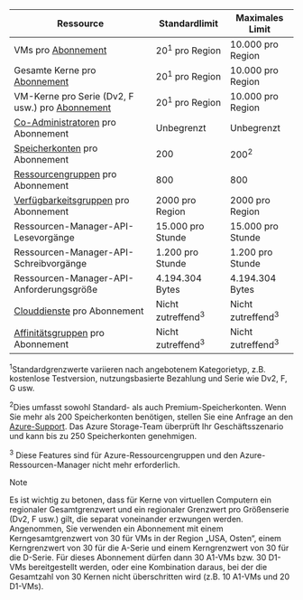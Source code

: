 | Ressource | Standardlimit | Maximales Limit |
| --- | --- | --- |
| VMs pro [Abonnement](../articles/billing-buy-sign-up-azure-subscription.md) |20<sup>1</sup> pro Region |10.000 pro Region |
| Gesamte Kerne pro [Abonnement](../articles/billing-buy-sign-up-azure-subscription.md) |20<sup>1</sup> pro Region |10.000 pro Region |
| VM-Kerne pro Serie (Dv2, F usw.) pro [Abonnement](../articles/billing-buy-sign-up-azure-subscription.md) |20<sup>1</sup> pro Region |10.000 pro Region |
| [Co-Administratoren](../articles/billing-add-change-azure-subscription-administrator.md) pro Abonnement |Unbegrenzt |Unbegrenzt |
| [Speicherkonten](../articles/storage/storage-create-storage-account.md) pro Abonnement |200 |200<sup>2</sup> |
| [Ressourcengruppen](../articles/azure-resource-manager/resource-group-overview.md) pro Abonnement |800 |800 |
| [Verfügbarkeitsgruppen](../articles/virtual-machines/windows/manage-availability.md#configure-multiple-virtual-machines-in-an-availability-set-for-redundancy) pro Abonnement |2000 pro Region |2000 pro Region |
| Ressourcen-Manager-API-Lesevorgänge |15.000 pro Stunde |15.000 pro Stunde |
| Ressourcen-Manager-API-Schreibvorgänge |1.200 pro Stunde |1.200 pro Stunde |
| Ressourcen-Manager-API-Anforderungsgröße |4.194.304 Bytes |4.194.304 Bytes |
| [Clouddienste](../articles/cloud-services/cloud-services-choose-me.md) pro Abonnement |Nicht zutreffend<sup>3</sup> |Nicht zutreffend<sup>3</sup> |
| [Affinitätsgruppen](../articles/virtual-network/virtual-networks-migrate-to-regional-vnet.md) pro Abonnement |Nicht zutreffend<sup>3</sup> |Nicht zutreffend<sup>3</sup> |

<sup>1</sup>Standardgrenzwerte variieren nach angebotenem Kategorietyp, z.B. kostenlose Testversion, nutzungsbasierte Bezahlung und Serie wie Dv2, F, G usw.

<sup>2</sup>Dies umfasst sowohl Standard- als auch Premium-Speicherkonten. Wenn Sie mehr als 200 Speicherkonten benötigen, stellen Sie eine Anfrage an den [Azure-Support](https://azure.microsoft.com/support/faq/). Das Azure Storage-Team überprüft Ihr Geschäftsszenario und kann bis zu 250 Speicherkonten genehmigen.

<sup>3</sup> Diese Features sind für Azure-Ressourcengruppen und den Azure-Ressourcen-Manager nicht mehr erforderlich.

> [!NOTE]
> Es ist wichtig zu betonen, dass für Kerne von virtuellen Computern ein regionaler Gesamtgrenzwert und ein regionaler Grenzwert pro Größenserie (Dv2, F usw.) gilt, die separat voneinander erzwungen werden.  Angenommen, Sie verwenden ein Abonnement mit einem Kerngesamtgrenzwert von 30 für VMs in der Region „USA, Osten“, einem Kerngrenzwert von 30 für die A-Serie und einem Kerngrenzwert von 30 für die D-Serie.  Für dieses Abonnement dürfen dann 30 A1-VMs bzw. 30 D1-VMs bereitgestellt werden, oder eine Kombination daraus, bei der die Gesamtzahl von 30 Kernen nicht überschritten wird (z.B. 10 A1-VMs und 20 D1-VMs).  
> <!-- -->
> 
> 

